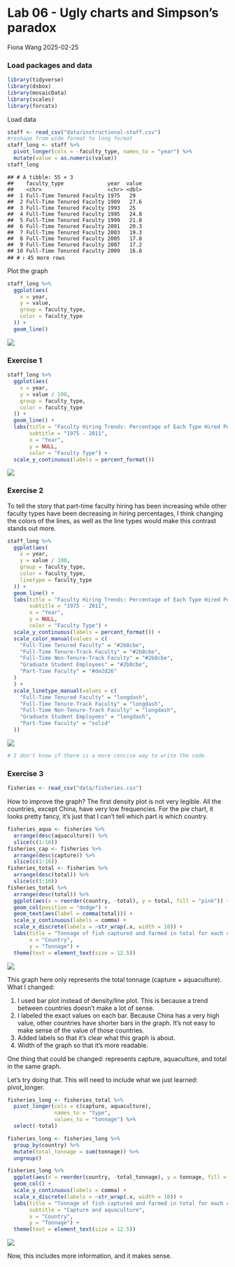 Lab 06 - Ugly charts and Simpson’s paradox
================
Fiona Wang
2025-02-25

### Load packages and data

``` r
library(tidyverse) 
library(dsbox)
library(mosaicData) 
library(scales)
library(forcats)
```

Load data

``` r
staff <- read_csv("data/instructional-staff.csv")
#reshape from wide format to long format
staff_long <- staff %>% 
  pivot_longer(cols = -faculty_type, names_to = "year") %>% 
  mutate(value = as.numeric(value))
staff_long
```

    ## # A tibble: 55 × 3
    ##    faculty_type              year  value
    ##    <chr>                     <chr> <dbl>
    ##  1 Full-Time Tenured Faculty 1975   29  
    ##  2 Full-Time Tenured Faculty 1989   27.6
    ##  3 Full-Time Tenured Faculty 1993   25  
    ##  4 Full-Time Tenured Faculty 1995   24.8
    ##  5 Full-Time Tenured Faculty 1999   21.8
    ##  6 Full-Time Tenured Faculty 2001   20.3
    ##  7 Full-Time Tenured Faculty 2003   19.3
    ##  8 Full-Time Tenured Faculty 2005   17.8
    ##  9 Full-Time Tenured Faculty 2007   17.2
    ## 10 Full-Time Tenured Faculty 2009   16.8
    ## # ℹ 45 more rows

Plot the graph

``` r
staff_long %>% 
  ggplot(aes(
    x = year,
    y = value,
    group = faculty_type,
    color = faculty_type
  )) +
  geom_line()
```

![](lab-06_files/figure-gfm/unnamed-chunk-2-1.png)<!-- -->

### Exercise 1

``` r
staff_long %>% 
  ggplot(aes(
    x = year,
    y = value / 100,
    group = faculty_type,
    color = faculty_type
  )) +
  geom_line() +
  labs(title = "Faculty Hiring Trends: Percentage of Each Type Hired Per Year",
       subtitle = "1975 - 2011",
       x = "Year",
       y = NULL,
       color = "Faculty Type") + 
  scale_y_continuous(labels = percent_format())
```

![](lab-06_files/figure-gfm/unnamed-chunk-3-1.png)<!-- -->

### Exercise 2

To tell the story that part-time faculty hiring has been increasing
while other faculty types have been decreasing in hiring percentages, I
think changing the colors of the lines, as well as the line types would
make this contrast stands out more.

``` r
staff_long %>% 
  ggplot(aes(
    x = year,
    y = value / 100,
    group = faculty_type,
    color = faculty_type,
    linetype = faculty_type
  )) +
  geom_line() +
  labs(title = "Faculty Hiring Trends: Percentage of Each Type Hired Per Year",
       subtitle = "1975 - 2011",
       x = "Year",
       y = NULL,
       color = "Faculty Type") + 
  scale_y_continuous(labels = percent_format()) +
  scale_color_manual(values = c(
    "Full-Time Tenured Faculty" = "#2b8cbe",
    "Full-Time Tenure-Track Faculty" = "#2b8cbe",
    "Full-Time Non-Tenure-Track Faculty" = "#2b8cbe",
    "Graduate Student Employees" = "#2b8cbe",
    "Part-Time Faculty" = "#de2d26"
  )
  ) +
  scale_linetype_manual(values = c(
    "Full-Time Tenured Faculty" = "longdash",
    "Full-Time Tenure-Track Faculty" = "longdash",
    "Full-Time Non-Tenure-Track Faculty" = "longdash",
    "Graduate Student Employees" = "longdash",
    "Part-Time Faculty" = "solid"
  ))
```

![](lab-06_files/figure-gfm/unnamed-chunk-4-1.png)<!-- -->

``` r
# I don't know if there is a more concise way to write the code.
```

### Exercise 3

``` r
fisheries <- read_csv("data/fisheries.csv")
```

How to improve the graph? The first density plot is not very legible.
All the countries, except China, have very low frequencies. For the pie
chart, it looks pretty fancy, it’s just that I can’t tell which part is
which country.

``` r
fisheries_aqua <- fisheries %>% 
  arrange(desc(aquaculture)) %>% 
  slice(c(1:16))
fisheries_cap <- fisheries %>% 
  arrange(desc(capture)) %>% 
  slice(c(1:16))
fisheries_total <- fisheries %>% 
  arrange(desc(total)) %>% 
  slice(c(1:16))
fisheries_total %>% 
  arrange(desc(total)) %>% 
  ggplot(aes(x = reorder(country, -total), y = total, fill = "pink")) + 
  geom_col(position = "dodge") + 
  geom_text(aes(label = comma(total))) +
  scale_y_continuous(labels = comma) +
  scale_x_discrete(labels = ~str_wrap(.x, width = 10)) + 
  labs(title = "Tonnage of fish captured and farmed in total for each country",
       x = "Country",
       y = "Tonnage") +
  theme(text = element_text(size = 12.5))
```

![](lab-06_files/figure-gfm/unnamed-chunk-6-1.png)<!-- -->

This graph here only represents the total tonnage (capture +
aquaculture).  
What I changed:  
1. I used bar plot instead of density/line plot. This is because a trend
between countries doesn’t make a lot of sense.  
2. I labeled the exact values on each bar. Because China has a very high
value, other countries have shorter bars in the graph. It’s not easy to
make sense of the value of those countries.  
3. Added labels so that it’s clear what this graph is about.  
4. Width of the graph so that it’s more readable.

One thing that could be changed: represents capture, aquaculture, and
total in the same graph.

Let’s try doing that. This will need to include what we just learned:
pivot_longer.

``` r
fisheries_long <- fisheries_total %>% 
  pivot_longer(cols = c(capture, aquaculture),
               names_to = "type",
               values_to = "tonnage") %>% 
  select(-total)

fisheries_long <- fisheries_long %>% 
  group_by(country) %>% 
  mutate(total_tonnage = sum(tonnage)) %>% 
  ungroup()

fisheries_long %>% 
  ggplot(aes(x = reorder(country, -total_tonnage), y = tonnage, fill = type)) + 
  geom_col() +
  scale_y_continuous(labels = comma) +
  scale_x_discrete(labels = ~str_wrap(.x, width = 10)) + 
  labs(title = "Tonnage of fish captured and farmed in total for each country",
       subtitle = "Capture and aquaculture",
       x = "Country",
       y = "Tonnage") +
  theme(text = element_text(size = 12.5))
```

![](lab-06_files/figure-gfm/unnamed-chunk-7-1.png)<!-- -->

Now, this includes more information, and it makes sense.
